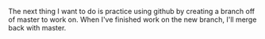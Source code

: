 The next thing I want to do is practice using github by creating a branch off of master to work on.
When I've finished work on the new branch, I'll merge back with master.
